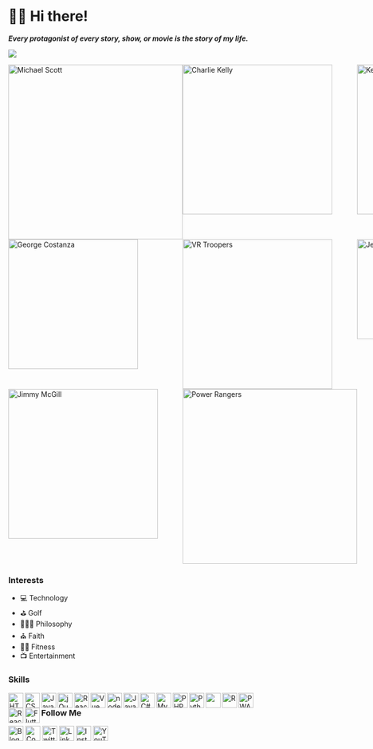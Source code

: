 # 🖖🏾 Hi there!

***Every protagonist of every story, show, or movie is the story of my life.***

<img src="http://github-readme-streak-stats.herokuapp.com?user=theuiguru&theme=Javascript-dark&date_format=M%20j%5B%2C%20Y%5D&background=011E41" /> <!--<img src="https://github-readme-stats.vercel.app/api?username=theuiguru&show_icons=true&theme=flag-india&hide_border=false&border_radius=8px&&count_private=true&include_all_commits=true" />-->

<div style="display:grid; grid-template-columns:repeat(3, 1fr);"><img src="https://i.imgur.com/HTBxpUz.png" alt="Michael Scott" title="Michael Scott" width="350" />
<img src="https://media2.giphy.com/media/9PaC2UWEsnIG6nXcsn/giphy.gif" alt="Charlie Kelly" title="Charlie Kelly" width="300" />
<img src="https://media.giphy.com/media/7pyYl7h9VnSyUHYaw9/giphy.gif" alt="Kevin Pearson" title="Kevin Pearson" width="300" />
<img src="https://media2.giphy.com/media/Yy2H6trIkODoA/giphy.gif" alt="George Costanza" title="George Costanza" width="260" />
<img src="https://media3.giphy.com/media/DK9NoD7j2nRVm/giphy.gif" alt="VR Troopers" title="VR Troopers" width="300" />
<img src="https://media2.giphy.com/media/LiljwvntZmf4c/giphy.gif" alt="Jesse Pinkman" title="Jesse Pinkman" width="200" />
<img src="https://media1.giphy.com/media/l0EwYGlvQ7STj3wyc/giphy.gif" alt="Jimmy McGill" title="Jimmy McGill" width="300" />
<img src="https://media4.giphy.com/media/b3Owrrk9ZsC4w/giphy.gif" alt="Power Rangers" title="Power Rangers" width="350" /></div>

### Interests
- 💻 Technology
- ⛳ Golf
- 🧘🏽‍♂️ Philosophy
- ⛪️ Faith
- 🏋️‍♂️ Fitness
- 📺 Entertainment

### Skills
<img src="https://cdn.jsdelivr.net/npm/simple-icons@v3/icons/html5.svg" title="HTML5" width="30" align="left">
<img src="https://cdn.jsdelivr.net/npm/simple-icons@v3/icons/css3.svg" title="CSS3" width="30" align="left">
<img src="https://cdn.jsdelivr.net/npm/simple-icons@v3/icons/javascript.svg" title="JavaScript" width="30" align="left">
<img src="https://cdn.jsdelivr.net/npm/simple-icons@v3/icons/jquery.svg" title="jQuery" width="30" align="left">
<img src="https://cdn.jsdelivr.net/npm/simple-icons@v3/icons/react.svg" title="React" width="30" align="left">
<img src="https://cdn.jsdelivr.net/npm/simple-icons@5.19.0/icons/vuedotjs.svg" title="Vue" width="30" align="left">
<img src="https://cdn.jsdelivr.net/npm/simple-icons@5.19.0/icons/nodedotjs.svg" title="nodeJS" width="30" align="left">
<img src="https://cdn.jsdelivr.net/npm/simple-icons@v3/icons/java.svg" title="Java" width="30" align="left">
<img src="https://cdn.jsdelivr.net/npm/simple-icons@v3/icons/csharp.svg" title="C#" width="30" align="left">
<img src="https://cdn.jsdelivr.net/npm/simple-icons@v3/icons/mysql.svg" title="MySQL" width="30" align="left">
<img src="https://cdn.jsdelivr.net/npm/simple-icons@v3/icons/php.svg" title="PHP" width="30" align="left">
<img src="https://cdn.jsdelivr.net/npm/simple-icons@v3/icons/python.svg" title="Python" width="30" align="left">
<img src="https://cdn.jsdelivr.net/npm/simple-icons@v3/icons/ruby.svg" titles="Ruby" width="30" align="left">
<img src="https://cdn.jsdelivr.net/npm/simple-icons@v3/icons/r.svg" title="R" width="30" align="left">
<img src="https://cdn.jsdelivr.net/npm/simple-icons@5.19.0/icons/pwa.svg" title="PWA" width="30" align="left">
<img src="https://cdn.jsdelivr.net/npm/simple-icons@v3/icons/react.svg" title="React Native" width="30" align="left">
<img src="https://cdn.jsdelivr.net/npm/simple-icons@v3/icons/flutter.svg" title="Flutter" width="30" align="left">


### Follow Me
<a href="https://theuiguru.blogspot.com" target="_blank"><img src="https://cdn.jsdelivr.net/npm/simple-icons@v3/icons/blogger.svg" title="Blogger" width="30"></a> 
<a href="https://codepen.io/cthomas" target="_blank"><img src="https://cdn.jsdelivr.net/npm/simple-icons@v3/icons/codepen.svg" title="CodePen" width="30"></a> 
<a href="https://twitter.com/cthomas1211" target="_blank"><img src="https://cdn.jsdelivr.net/npm/simple-icons@v3/icons/twitter.svg" title="Twitter" width="30"></a> 
<a href="https://linkedin.com/in/christhomas101" target="_blank"><img src="https://cdn.jsdelivr.net/npm/simple-icons@v3/icons/linkedin.svg" title="LinkedIn" width="30"></a> 
<a href="https://instagr.am/cthomas1211" target="_blank"><img src="https://cdn.jsdelivr.net/npm/simple-icons@v3/icons/instagram.svg" title="Instagram" width="30"></a> 
<a href="https://youtube.com/ndnweb24" target="_blank"><img src="https://cdn.jsdelivr.net/npm/simple-icons@v3/icons/youtube.svg" title="YouTube" width="30"></a>
